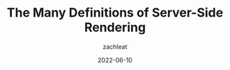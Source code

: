 ---
author: zachleat
date: 2022-06-10
draft: true
permalink: false
tags:
  - rendering
target_url: https://www.zachleat.com/web/ssr-overloaded/
title: The Many Definitions of Server-Side Rendering
---